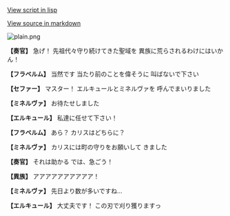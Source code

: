 [View script in lisp](../scripts/210122021.txt)

[View source in markdown](210122021.md)

![plain.png](../images/backgrounds/plain.png)

**【奏官】**
急げ！
先祖代々守り続けてきた聖域を
異族に荒らされるわけにはいかん！

**【フラベルム】**
当然です
当たり前のことを偉そうに
叫ばないで下さい

**【セファー】**
マスター！
エルキュールとミネルヴァを
呼んでまいりました

**【ミネルヴァ】**
お待たせしました

**【エルキュール】**
私達に任せて下さい！

**【フラベルム】**
あら？
カリスはどちらに？

**【ミネルヴァ】**
カリスには町の守りをお願いして
きました

**【奏官】**
それは助かる
では、急ごう！

**【異族】**
アアアアアアアアアア！

**【ミネルヴァ】**
先日より数が多いですね…

**【エルキュール】**
大丈夫です！
この刃で刈り獲りますっ